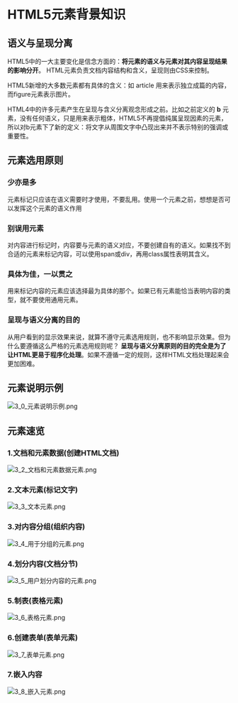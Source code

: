 # HTML5元素背景知识

## 语义与呈现分离

HTML5中的一大主要变化是信念方面的：**将元素的语义与元素对其内容呈现结果的影响分开**。
HTML元素负责文档内容结构和含义，呈现则由CSS来控制。

HTML5新增的大多数元素都有具体的含义：如 article 用来表示独立成篇的内容，而figure元素表示图片。

HTML4中的许多元素产生在呈现与含义分离观念形成之前。比如之前定义的 **b** 元素，没有任何语义，只是用来表示粗体，HTML5不再提倡纯属呈现因素的元素，所以对b元素下了新的定义：将文字从周围文字中凸现出来并不表示特别的强调或重要性。

## 元素选用原则
### 少亦是多
元素标记只应该在语义需要时才使用，不要乱用。使用一个元素之前，想想是否可以发挥这个元素的语义作用

### 别误用元素
对内容进行标记时，内容要与元素的语义对应，不要创建自有的语义。如果找不到合适的元素来标记内容，可以使用span或div，再用class属性表明其含义。

### 具体为佳，一以贯之
用来标记内容的元素应该选择最为具体的那个。如果已有元素能恰当表明内容的类型，就不要使用通用元素。

### 呈现与语义分离的目的
从用户看到的显示效果来说，就算不遵守元素选用规则，也不影响显示效果。但为什么要遵循这么严格的元素选用规则呢？
**呈现与语义分离原则的目的完全是为了让HTML更易于程序化处理**。如果不遵循一定的规则，这样HTML文档处理起来会更加困难。

## 元素说明示例
![3_0_元素说明示例.png](/images/html/3_0_元素说明示例.png)

## 元素速览
### 1.文档和元素数据(创建HTML文档)
![3_2_文档和元素数据元素.png](/images/html/3_2_文档和元素数据元素.png)

### 2.文本元素(标记文字)
![3_3_文本元素.png](/images/html/3_3_文本元素.png)

### 3.对内容分组(组织内容)
![3_4_用于分组的元素.png](/images/html/3_4_用于分组的元素.png)

### 4.划分内容(文档分节)
![3_5_用户划分内容的元素.png](/images/html/3_5_用户划分内容的元素.png)

### 5.制表(表格元素)
![3_6_表格元素.png](/images/html/3_6_表格元素.png)

### 6.创建表单(表单元素)
![3_7_表单元素.png](/images/html/3_7_表单元素.png)

### 7.嵌入内容
![3_8_嵌入元素.png](/images/html/3_8_嵌入元素.png)